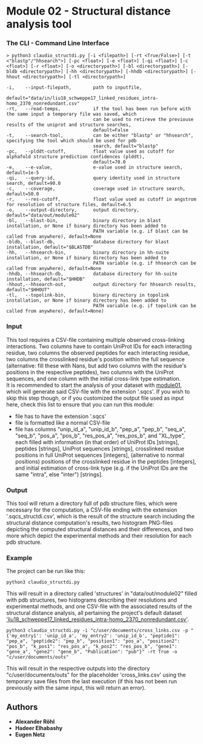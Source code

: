 # Module 02 - Structural distance analysis tool

### The CLI - Command Line Interface
```
> python3 claudio_structdi.py [-i <filepath>] [-rt <True/False>] [-t <"blastp"/"hhsearch">] [-pc <float>] [-e <float>] [-qi <float>] [-c <float>] [-r <float>] [-o <directorypath>] [-bl <directorypath>] [-bldb <directorypath>] [-hh <directorypath>] [-hhdb <directorypath>] [-hhout <directorypath>] [-tl <directorypath>]

-i,    --input-filepath,        path to inputfile,
                                default="data/in/liu18_schweppe17_linked_residues_intra-homo_2370_nonredundant.csv"
-rt,   --read-temps,            if the tool has been run before with the same input a temporary file was saved, which 
                                can be used to retireve the previouse results of the uniprot and structure searches,
                                default=False
-t,    --search-tool,           can be either "blastp" or "hhsearch", specifying the tool which should be used for pdb 
                                search, default="blastp"
-pc,   --plddt-cutoff,          float value used as cutoff for alphafold structure prediction confidences (plddt), 
                                default=70.0
-e,    --e-value,               e-value used in structure search, default=1e-5
-qi,   --query-id,              query identity used in structure search, default=90.0
-c,    --coverage,              coverage used in structure search, default=50.0
-r,    --res-cutoff,            float value used as cutoff in angstrom for resolution of structure files, default=6.5
-o,    --output-directory,      output directory, default="data/out/module02"
-bl,   --blast-bin,             binary directory in blast installation, or None if binary directory has been added to 
                                PATH variable (e.g. if blast can be called from anywhere), default=None
-bldb, --blast-db,              database directory for blast installation, default="$BLASTDB"
-hh,   --hhsearch-bin,          binary directory in hh-suite installation, or None if binary directory has been added to
                                PATH variable (e.g. if hhsearch can be called from anywhere), default=None
-hhdb, --hhsearch-db,           database directory for hh-suite installation, default="$HHDB"
-hhout,--hhsearch-out,          output directory for hhsearch results, default="$HHOUT"
-tl,   --topolink-bin,          binary directory in topolink installation, or None if binary directory has been added to
                                PATH variable (e.g. if topolink can be called from anywhere), default=None)
```

### Input
This tool requires a CSV-file containing multiple observed cross-linking interactions. Two columns have to contain 
UniProt IDs for each interacting residue, two columns the observed peptides for each interacting residue,
two columns the crosslinked residue's position within the full sequence (alternative: fill these with
Nans, but add two columns with the residue's positions in the respective peptides), two columns with the UniProt sequences,
and one column with the initial cross-link type estimation.\
It is recommended to start the analysis of your dataset with [module01](https://github.com/KohlbacherLab/CLAUDIO/tree/main/module01),
which will generate said CSV-file with the extension '.sqcs'. If you wish to skip this step though, or if you customized
the output file used as input here, check this list to ensure that you can run this module:
* file has to have the extension '.sqcs'
* file is formatted like a normal CSV-file
* file has columns "unip_id_a", "unip_id_b", "pep_a", "pep_b", "seq_a", "seq_b", "pos_a", "pos_b", "res_pos_a", "res_pos_b",
and "XL_type", each filled with information (in that order) of UniProt IDs [strings], peptides [strings], UniProt 
sequences [strings], crosslinked residue positions in full UniProt sequences [integers], (alternative to normal 
positions) positions of the crosslinked residue in the peptides [integers], and initial estimation of cross-link type 
(e.g. if the UniProt IDs are the same "intra", else "inter") [strings].

### Output
This tool will return a directory full of pdb structure files, which were necessary for the computation, a CSV-file 
ending with the extension '.sqcs_structdi.csv', which is the result of the structure search including the 
structural distance computation's results, two histogram PNG-files depicting the computed structural distances and their
differences, and two more which depict the experimental methods and their resolution for each pdb structure.

### Example
The project can be run like this:
```
python3 claudio_structdi.py
```
This will result in a directory called 'structures' in "data/out/module02" filled with pdb structures, two 
histograms describing their resolutions and experimental methods, and one CSV-file with the associated results of the
structural distance analysis, all pertaining the project's default dataset 
['liu18_schweppe17_linked_residues_intra-homo_2370_nonredundant.csv'](https://github.com/KohlbacherLab/CLAUDIO/blob/main/data/in/liu18_schweppe17_linked_residues_intra-homo_2370_nonredundant.csv).
```
python3 claudio_structdi.py -i "c/user/documents/cross_links.csv -p "{'my_entry1': 'unip_id_a', 'my_entry2': 'unip_id_b', "peptide1": "pep_a", "peptide2": "pep_b", "position1": "pos_a", "position2": "pos_b", "k_pos1": "res_pos_a", "k_pos2": "res_pos_b", "gene1": "gene_a", "gene2": "gene_b", "Publication": "pub"}" -rt True -o "c/user/documents/outs"
```
This will result in the respective outputs into the directory "c/user/documents/outs" for the placeholder 
'cross_links.csv' using the temporary save files from the last execution (if this has not been run previously with the 
same input, this will return an error).

## Authors
* **Alexander Röhl**
* **Hadeer Elhabashy**
* **Eugen Netz**

